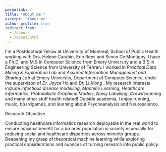 ```yaml
---
permalink: /
title: "About me:"
excerpt: "About me"
author_profile: true
redirect_from: 
  - /about/
  - /about.html
---
```

I'm a Postdoctoral Fellow at University of Montreal, School of Public Health working with Drs. Helene Carabin, Erin Rees and Simon De Montigny. I have a Ph.D. and M.S in Computer Science from Emory University and a B.S in Engineering Science from University of Tehran. I worked in *Practical Data Mining & Exploration Lab* and *Assured Information Management and Sharing Lab*  at Emory University, Department of Computer Science, under the supervison of *Dr. Joyce Ho* and *Dr. Li Xiong* . My research interests include *Infectious disease modelling*, *Machine Learning*, *Healthcare Informatics*, *Probabilistic Graphical Models*, *Noisy Labelling*, *Crowdsourcing* and many other stuff health related! Outside academia, I enjoy running, music, boardgames, and learning about Psychoanalysis and Neuroscience. 

Research Objective

Conducting healthcare informatics research deployable in the real world to ensure maximal benefit for a broader population in society especially for reducing social and healthcare disparities across minority groups. Deepening my grasp of theoretical machine learning while exploring practical considerations and nuances of turning research into public policy.


